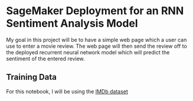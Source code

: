 # SageMaker Deployment for an RNN Sentiment Analysis Model 
My goal in this project will be to have a simple web page which a user can use to enter a movie review. The web page will then send the review off to the deployed recurrent neural network model which will predict the sentiment of the entered review.

## Training Data
For this notebook, I will be using the [IMDb dataset](http://ai.stanford.edu/~amaas/data/sentiment/)

